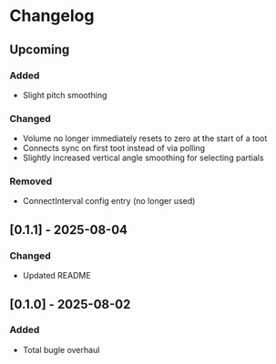 # Changelog

## Upcoming

### Added

- Slight pitch smoothing

### Changed

- Volume no longer immediately resets to zero at the start of a toot
- Connects sync on first toot instead of via polling
- Slightly increased vertical angle smoothing for selecting partials

### Removed

- ConnectInterval config entry (no longer used)

## [0.1.1] - 2025-08-04

### Changed

- Updated README

## [0.1.0] - 2025-08-02

### Added

- Total bugle overhaul

<!---
https://keepachangelog.com/en/1.1.0/
--->
